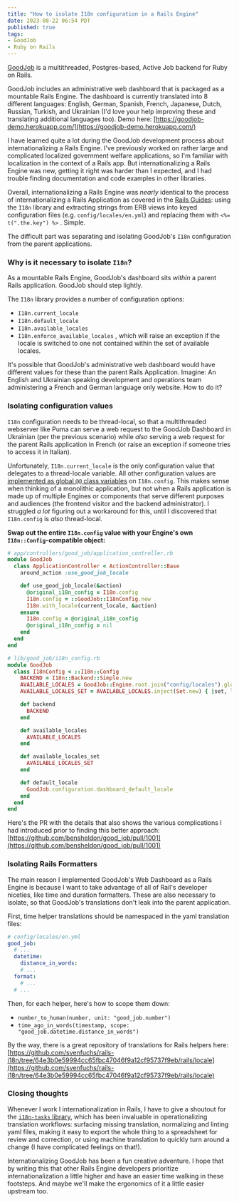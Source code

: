 ```yaml
---
title: "How to isolate I18n configuration in a Rails Engine"
date: 2023-08-22 06:54 PDT
published: true
tags:
- GoodJob
- Ruby on Rails
---
```


[GoodJob](https://github.com/bensheldon/good_job) is a multithreaded, Postgres-based, Active Job backend for Ruby on Rails.

GoodJob includes an administrative web dashboard that is packaged as a mountable Rails Engine. The dashboard is currently translated into 8 different languages: English, German, Spanish, French, Japanese, Dutch, Russian, Turkish, and Ukrainian (I'd love your help improving these and translating additional languages too). Demo here: [https://goodjob-demo.herokuapp.com/](https://goodjob-demo.herokuapp.com/)

I have learned quite a lot during the GoodJob development process about internationalizing a Rails Engine. I've previously worked on rather large and complicated localized government welfare applications, so I'm familiar with localization in the context of a Rails app. But internationalizing a Rails Engine was new, getting it right was harder than I expected, and I had trouble finding documentation and code examples in other libraries.

Overall, internationalizing a Rails Engine was _nearly_ identical to the process of internationalizing a Rails Application as covered in the [Rails Guides](https://guides.rubyonrails.org/i18n.html): using the `I18n` library and extracting strings from ERB views into keyed configuration files (e.g. `config/locales/en.yml`) and replacing them with `<%= t(".the.key") %>` . Simple.

The difficult part was separating and isolating GoodJob's `I18n` configuration from the parent applications.

### Why is it necessary to isolate `I18n`?

As a mountable Rails Engine, GoodJob's dashboard sits _within_ a parent Rails application. GoodJob should step lightly. 

The `I18n` library provides a number of configuration options:

- `I18n.current_locale`
- `I18n.default_locale`
- `I18n.available_locales`
- `I18n.enforce_available_locales` , which will raise an exception if the locale is switched to one not contained within the set of available locales. 

It's possible that GoodJob's administrative web dashboard would have different values for these than the parent Rails Application. Imagine: An English and Ukrainian speaking development and operations team administering a French and German language only website. How to do it?

### Isolating configuration values

`I18n` configuration needs to be thread-local, so that a multithreaded webserver like Puma can serve a web request to the GoodJob Dashboard in Ukrainian (per the previous scenario) while _also_ serving a web request for the parent Rails application in French (or raise an exception if someone tries to access it in Italian). 

Unfortunately,  `I18n.current_locale` is the only configuration value that delegates to a thread-locale variable. All other configuration values are [implemented as global `@@` class variables](https://github.com/ruby-i18n/i18n/blob/7cf09474b77fd41e65d979134b0525f67cf371b0/lib/i18n/config.rb#L58) on `I18n.config`. This makes sense when thinking of a monolithic application, but not when a Rails application is made up of multiple Engines or components that serve different purposes and audiences (the frontend visitor and the backend administrator). I struggled _a lot_ figuring out a workaround for this, until I discovered that `I18n.config` is _also_ thread-local.

**Swap out the entire `I18n.config`  value with your Engine's own `I18n::Config`-compatible object:**

```ruby
# app/controllers/good_job/application_controller.rb
module GoodJob
  class ApplicationController < ActionController::Base
    around_action :use_good_job_locale

    def use_good_job_locale(&action)
      @original_i18n_config = I18n.config
      I18n.config = ::GoodJob::I18nConfig.new
      I18n.with_locale(current_locale, &action)
    ensure
      I18n.config = @original_i18n_config
      @original_i18n_config = nil
    end
  end
end

# lib/good_job/i18n_config.rb
module GoodJob
  class I18nConfig < ::I18n::Config
    BACKEND = I18n::Backend::Simple.new
    AVAILABLE_LOCALES = GoodJob::Engine.root.join("config/locales").glob("*.yml").map { |path| File.basename(path, ".yml").to_sym }.uniq
    AVAILABLE_LOCALES_SET = AVAILABLE_LOCALES.inject(Set.new) { |set, locale| set << locale.to_s << locale.to_sym }

    def backend
      BACKEND
    end

    def available_locales
      AVAILABLE_LOCALES
    end

    def available_locales_set
      AVAILABLE_LOCALES_SET
    end

    def default_locale
      GoodJob.configuration.dashboard_default_locale
    end
  end
end
```

Here's the PR with the details that also shows the various complications I had introduced prior to finding this better approach: [https://github.com/bensheldon/good_job/pull/1001](https://github.com/bensheldon/good_job/pull/1001)

### Isolating Rails Formatters

The main reason I implemented GoodJob's Web Dashboard as a Rails Engine is because I want to take advantage of all of Rail's developer niceties, like time and duration formatters. These are also necessary to isolate, so that GoodJob's translations don't leak into the parent application.

First, time helper translations should be namespaced in the yaml translation files:

```yaml
# config/locales/en.yml
good_job: 
  # ...
  datetime:
    distance_in_words:
    # ...
  format: 
    # ...
  # ...
```

Then, for each helper, here's how to scope them down:

- `number_to_human(number, unit: "good_job.number")`
- `time_ago_in_words(timestamp, scope: "good_job.datetime.distance_in_words")`

By the way, there is a great repository of translations for Rails helpers here: [https://github.com/svenfuchs/rails-i18n/tree/64e3b0e59994cc65fbc47046f9a12cf95737f9eb/rails/locale](https://github.com/svenfuchs/rails-i18n/tree/64e3b0e59994cc65fbc47046f9a12cf95737f9eb/rails/locale)

### Closing thoughts

Whenever I work I internationalization in Rails, I have to give a shoutout for the [`i18n-tasks` library](https://github.com/glebm/i18n-tasks), which has been invaluable in operationalizing translation workflows: surfacing missing translation, normalizing and linting yaml files, making it easy to export the whole thing to a spreadsheet for review and correction, or using machine translation to quickly turn around a change (I have complicated feelings on that!).

Internationalizing GoodJob has been a fun creative adventure. I hope that by writing this that other Rails Engine developers prioritize internationalization a little higher and have an easier time walking in these footsteps. And maybe we'll make the ergonomics of it a little easier upstream too.
